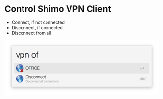 # Control Shimo VPN Client

* Connect, if not connected
* Disconnect, if connected
* Disconnect from all

![image](./screenshot.png)
